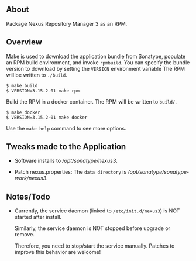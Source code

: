 About
-----

Package Nexus Repository Manager 3 as an RPM.

Overview
--------

Make is used to download the application bundle from Sonatype, populate an RPM build
environment, and invoke `rpmbuild`.
You can specify the bundle version to download by setting the `VERSION` environment variable 
The RPM will be written to `./build`.

```
$ make build
$ VERSION=3.15.2-01 make rpm
```

Build the RPM in a docker container.  The RPM will be written to `build/`.

```
$ make docker
$ VERSION=3.15.2-01 make docker
```

Use the `make help` command to see more options.

Tweaks made to the Application
------------------------------

* Software installs to */opt/sonatype/nexus3*.

* Patch nexus.properties: The `data directory` is */opt/sonatype/sonatype-work/nexus3*.


Notes/Todo
----------

* Currently, the service daemon (linked to `/etc/init.d/nexus3`) is NOT started after install.
  
  Similarly, the service daemon is NOT stopped before upgrade or remove.
  
  Therefore, you need to stop/start the service manually. Patches to improve this behavior are welcome!  
